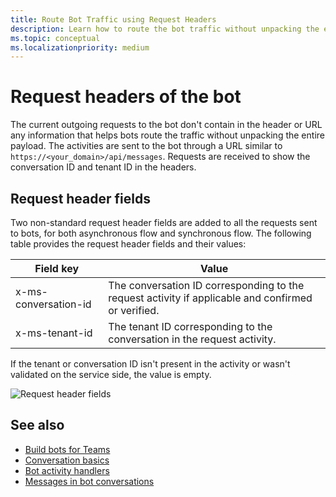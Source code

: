 ```yaml
---
title: Route Bot Traffic using Request Headers
description: Learn how to route the bot traffic without unpacking the entire payload using tenant ID and conversation ID present in request headers of the bot in Teams.
ms.topic: conceptual
ms.localizationpriority: medium
---
```


# Request headers of the bot

The current outgoing requests to the bot don't contain in the header or URL any information that helps bots route the traffic without unpacking the entire payload. The activities are sent to the bot through a URL similar to `https://<your_domain>/api/messages`. Requests are received to show the conversation ID and tenant ID in the headers.

## Request header fields

Two non-standard request header fields are added to all the requests sent to bots, for both asynchronous flow and synchronous flow. The following table provides the request header fields and their values:

| Field key | Value |
|----------------|-----------------|
| x-ms-conversation-id | The conversation ID corresponding to the request activity if applicable and confirmed or verified. |
| x-ms-tenant-id | The tenant ID corresponding to the conversation in the request activity. |

If the tenant or conversation ID isn't present in the activity or wasn't validated on the service side, the value is empty.

![Request header fields](~/assets/images/bots/requestheaderfields.png)

## See also

* [Build bots for Teams](../../what-are-bots.md)
* [Conversation basics](conversation-basics.md)
* [Bot activity handlers](../../bot-basics.md)
* [Messages in bot conversations](conversation-messages.md)
